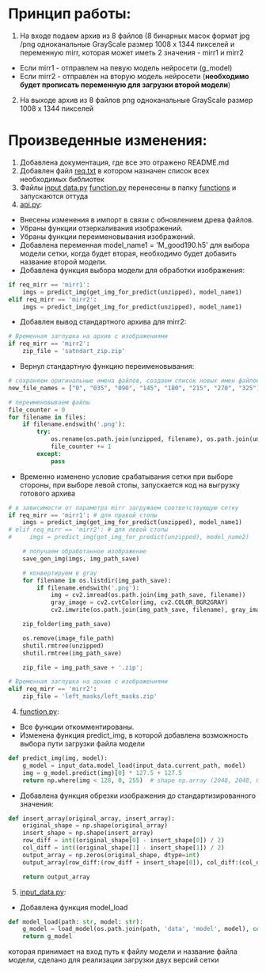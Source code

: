 # Принцип работы:

1. На входе подаем архив из 8 файлов (8 бинарных масок формат jpg /png одноканальные GrayScale размер 1008 х 1344 пикселей и переменную mirr, которая может иметь 2 значения - mirr1 и mirr2
- Если mirr1 - отправлем на певую модель нейросети (g_model)
- Если mirr2 - отправлен на вторую модель нейросети (**необходимо будет прописать переменную для загрузки второй модели**)
2. На выходе архив из 8 файлов png одноканальные GrayScale размер 1008 х 1344 пикселей

# Произведенные изменения:
1. Добавлена документация, где все это отражено README.md
2. Добавлен файл [req.txt](./req.txt) в котором назначен список всех необходимых библиотек
1. Файлы [input data.py](./functions/input_data.py) [function.py](./functions/function.py) перенесены в папку [functions](./functions) и запускаются оттуда
3. [api.py](./api.py):
- Внесены изменения в импорт в связи с обновлением древа файлов.
- Убраны функции отзеркаливания изображений.
- Убраны функции переименовывания изображений.
- Добавлена переменная model_name1 = 'M_good190.h5' для выбора модели сетки, когда будет вторая, необходимо будет добавить название второй модели.
- Добавлена функция выбора модели для обработки изображения:
```python
if req_mirr == 'mirr1':
    imgs = predict_img(get_img_for_predict(unzipped), model_name1)
elif req_mirr == 'mirr2':
    imgs = predict_img(get_img_for_predict(unzipped), model_name1)
```
- Добавлен вывод стандартного архива для mirr2:
```python
# Временная заглушка на архив с изображениями
if req_mirr == 'mirr2':
    zip_file = 'satndart_zip.zip'
```
- Вернул стандартную функцию переименовывания:
```python
# сохраняем оригинальные имена файлов, создаем список новых имен файлов
new_file_names = ["0", "035", "090", "145", "180", "215", "270", "325"]

# переименовываем файлы
file_counter = 0
for filename in files:
    if filename.endswith('.png'):
        try:
            os.rename(os.path.join(unzipped, filename), os.path.join(unzipped, new_file_names[file_counter] + ".png"))
            file_counter += 1
        except:
            pass
```
- Временно изменено условие срабатывания сетки при выборе стороны, при выборе левой стопы, запускается код на выгрузку готового архива
```python
# в зависимости от параметра mirr загружаем соответствующую сетку
if req_mirr == 'mirr1': # для правой стопы
    imgs = predict_img(get_img_for_predict(unzipped), model_name1)
# elif req_mirr == 'mirr2': # для левой стопы
#     imgs = predict_img(get_img_for_predict(unzipped), model_name2)

    # получаем обработанное изображение
    save_gen_img(imgs, img_path_save)

    # конвертируем в gray
    for filename in os.listdir(img_path_save):
        if filename.endswith('.png'):
            img = cv2.imread(os.path.join(img_path_save, filename))
            gray_image = cv2.cvtColor(img, cv2.COLOR_BGR2GRAY)
            cv2.imwrite(os.path.join(img_path_save, filename), gray_image)

    zip_folder(img_path_save)

    os.remove(image_file_path)
    shutil.rmtree(unzipped)
    shutil.rmtree(img_path_save)

    zip_file = img_path_save + '.zip';

# Временная заглушка на архив с изображениями
elif req_mirr == 'mirr2':
    zip_file = 'left_masks/left_masks.zip'
```
4. [function.py](./functions/function.py):
- Все функции откомментированы.
- Изменена функция predict_img, в которой добавлена возможность выбора пути загрузки файла модели
```python
def predict_img(img, model):
    g_model = input_data.model_load(input_data.current_path, model)
    img = g_model.predict(img)[0] * 127.5 + 127.5
    return np.where(img < 128, 0, 255)  # shape np.array (2048, 2048, 8)
```
- Добавлена функция обрезки изображения до стандартизированного значения:
```python
def insert_array(original_array, insert_array):
    original_shape = np.shape(original_array)
    insert_shape = np.shape(insert_array)
    row_diff = int((original_shape[0] - insert_shape[0]) / 2)
    col_diff = int((original_shape[1] - insert_shape[1]) / 2)
    output_array = np.zeros(original_shape, dtype=int)
    output_array[row_diff:(row_diff + insert_shape[0]), col_diff:(col_diff + insert_shape[1])] = insert_array

    return output_array
```
5. [input_data.py](./functions/input_data.py):
- Добавлена функция model_load
```python
def model_load(path: str, model: str):    
    g_model = load_model(os.path.join(path, 'data', 'model', model), compile=True)
    return g_model
```
которая принимает на вход путь к файлу модели и название файла модели, сделано для реализации загрузки двух версий сетки
